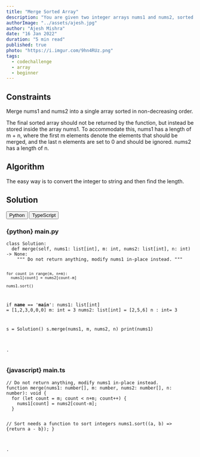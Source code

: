 ```yaml
---
title: "Merge Sorted Array"
description: "You are given two integer arrays nums1 and nums2, sorted in non-decreasing order, and two integers m and n, representing the number of elements in nums1 and nums2 respectively."
authorImage: "../assets/ajesh.jpg"
author: "Ajesh Mishra"
date: "16 Jan 2022"
duration: "5 min read"
published: true
photo: "https://i.imgur.com/9hn4RUz.png"
tags:
  - codechallenge
  - array
  - beginner
---
```


<div id="article-header"></div>

## Constraints
Merge nums1 and nums2 into a single array sorted in non-decreasing order.

The final sorted array should not be returned by the function, but instead be stored inside the array nums1. To accommodate this, nums1 has a length of m + n, where the first m elements denote the elements that should be merged, and the last n elements are set to 0 and should be ignored. nums2 has a length of n.

## Algorithm

The easy way is to convert the integer to string and then find the length.

## Solution

<div class="select-language">
  <button class="language-button" onClick="showLanguage(0)">Python</button>
  <button class="language-button" onClick="showLanguage(1)">TypeScript</button>
</div>

<div class="solution-language">
<h3> {python} <span>main.py</span></h3>
<pre>
<code class="language-python">class Solution:
  def merge(self, nums1: list[int], m: int, nums2: list[int], n: int) -> None:
    """ Do not return anything, modify nums1 in-place instead. """
    
    for count in range(m, n+m):
      nums1[count] = nums2[count-m]

    nums1.sort()
        

if __name__ == '__main__':
  nums1: list[int] = [1,2,3,0,0,0]
  m: int = 3
  nums2: list[int] = [2,5,6]
  n : int= 3
  
  s = Solution()
  s.merge(nums1, m, nums2, n)
  print(nums1)

.</code>
</pre>
</div>

<div class="solution-language">
<h3> {javascript} <span>main.ts</span></h3>
<pre>
<code class="language-javascript">// Do not return anything, modify nums1 in-place instead.
function merge(nums1: number[], m: number, nums2: number[], n: number): void {
  for (let count = m; count < n+m; count++) {
    nums1[count] = nums2[count-m];
  }
  
  // Sort needs a function to sort integers
  nums1.sort((a, b) => {return a - b});
}

.</code>
</pre>
</div>

<div id="article-footer"></div>